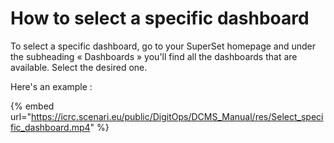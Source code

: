 # How to select a specific dashboard

To select a specific dashboard, go to your SuperSet homepage and under the subheading « Dashboards » you'll find all the dashboards that are available. Select the desired one.

Here's an example :

{% embed url="https://icrc.scenari.eu/public/DigitOps/DCMS_Manual/res/Select_specific_dashboard.mp4" %}
